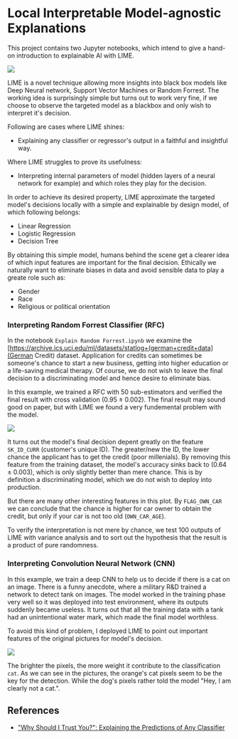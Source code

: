 # Local Interpretable Model-agnostic Explanations

This project contains two Jupyter notebooks, which intend to give a hand-on introduction to explainable AI with LIME. 

![](data/header.jpg)

LIME is a novel technique allowing more insights into black box models like Deep Neural network, Support Vector Machines or Random Forrest. The working idea is surprisingly simple but turns out to work very fine, if we choose to observe the targeted model as a blackbox and only wish to interpret it's decision.

Following are cases where LIME shines:
- Explaining any classifier or regressor's output in a faithful and insightful way.

Where LIME struggles to prove its usefulness:
- Interpreting internal parameters of model (hidden layers of a neural network for example) and which roles they play for the decision. 

In order to achieve its desired property, LIME approximate the targeted model's decisions locally with a simple and explainable by design model, of which following belongs:
- Linear Regression
- Logistic Regression
- Decision Tree

By obtaining this simple model, humans behind the scene get a clearer idea of which input features are important for the final decision. Ethically we naturally want to eliminate biases in data and avoid sensible data to play a greate role such as:
- Gender
- Race
- Religious or political orientation

### Interpreting Random Forrest Classifier (RFC)

In the notebook `Explain Random Forrest.ipynb` we examine the [https://archive.ics.uci.edu/ml/datasets/statlog+(german+credit+data](German Credit) dataset. Application for credits can sometimes be someone's chance to start a new business, getting into higher education or a life-saving medical therapy. Of course, we do not wish to leave the final decision to a discriminating model and hence desire to eliminate bias. 

In this example, we trained a RFC with 50 sub-estimators and verified the final result with cross validation (0.95 ± 0.002). The final result may sound good on paper, but with LIME we found a very fundemental problem with the model.

![](data/explain_random_forrest.png)

It turns out the model's final decision depent greatly on the feature `SK_ID_CURR` (customer's unique ID). The greater/new the ID, the lower chance the applicant has to get the credit (poor millenials). By removing this feature from the training dataset, the model's accuracy sinks back to (0.64 ± 0.003), which is only slightly better than mere chance. This is by definition a discriminating model, which we do not wish to deploy into production.

But there are many other interesting features in this plot. By `FLAG_OWN_CAR` we can conclude that the chance is higher for car owner to obtain the credit, but only if your car is not too old (`OWN_CAR_AGE`).

To verify the interpretation is not mere by chance, we test 100 outputs of LIME with variance analysis and to sort out the hypothesis that the result is a product of pure randomness.

### Interpreting Convolution Neural Network (CNN)

In this example, we train a deep CNN to help us to decide if there is a cat on an image. There is a funny anecdote, where a military R&D trained a network to detect tank on images. The model worked in the training phase very well so it was deployed into test environment, where its outputs suddenly became useless. It turns out that all the training data with a tank had an unintentional water mark, which made the final model worthless. 

To avoid this kind of problem, I deployed LIME to point out important features of the original pictures for model's decision. 

![](data/explain_neural_network.png)

The brighter the pixels, the more weight it contribute to the classification `cat`. As we can see in the pictures, the orange's cat pixels seem to be the key for the detection. While the dog's pixels rather told the model "Hey, I am clearly not a cat.".


## References

- ["Why Should I Trust You?": Explaining the Predictions of Any Classifier](https://arxiv.org/abs/1602.04938)
